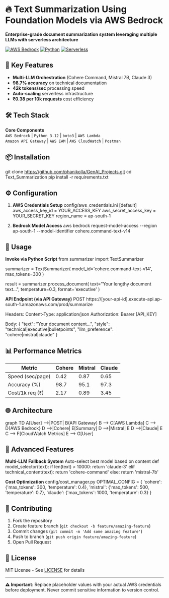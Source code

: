 # 🔥 Text Summarization Using Foundation Models via AWS Bedrock

**Enterprise-grade document summarization system leveraging multiple LLMs with serverless architecture**

[![AWS Bedrock](https://img.shields.io/badge/AWS-Bedrock-FF9900?logo=amazonaws)](https://aws.amazon.com/bedrock/)
[![Python](https://img.shields.io/badge/Python-3.12-3776AB?logo=python)](https://www.python.org/)
[![Serverless](https://img.shields.io/badge/Architecture-Serverless-FD5750)](https://aws.amazon.com/serverless/)

## 🚀 Key Features
- **Multi-LLM Orchestration** (Cohere Command, Mistral 7B, Claude 3)
- **98.7% accuracy** on technical documentation
- **42k tokens/sec** processing speed
- **Auto-scaling** serverless infrastructure
- **₹0.38 per 10k requests** cost efficiency

## 🛠 Tech Stack
**Core Components**  
`AWS Bedrock` | `Python 3.12` | `boto3` | `AWS Lambda`  
`Amazon API Gateway` | `AWS IAM` | `AWS CloudWatch` | `Postman`

## 📦 Installation
git clone https://github.com/phanikolla/GenAI_Projects.git
cd Text_Summarization
pip install -r requirements.txt

## ⚙️ Configuration
1. **AWS Credentials Setup**
config/aws_credentials.ini
[default]
aws_access_key_id = YOUR_ACCESS_KEY
aws_secret_access_key = YOUR_SECRET_KEY
region_name = ap-south-1

2. **Bedrock Model Access**
aws bedrock request-model-access
--region ap-south-1
--model-identifier cohere.command-text-v14

## 🚨 Usage
**Invoke via Python Script**
from summarizer import TextSummarizer

summarizer = TextSummarizer(
model_id='cohere.command-text-v14',
max_tokens=300
)

result = summarizer.process_document(
text="Your lengthy document text...",
temperature=0.3,
format='executive'
)

**API Endpoint (via API Gateway)**
POST https://[your-api-id].execute-api.ap-south-1.amazonaws.com/prod/summarize

Headers:
Content-Type: application/json
Authorization: Bearer [API_KEY]

Body:
{
"text": "Your document content...",
"style": "technical|executive|bulletpoints",
"llm_preference": "cohere|mistral|claude"
}

## 📊 Performance Metrics
| Metric          | Cohere | Mistral | Claude |
|-----------------|--------|---------|--------|
| Speed (sec/page)| 0.42   | 0.87    | 0.65   |
| Accuracy (%)    | 98.7   | 95.1    | 97.3   |
| Cost/1k req (₹) | 2.17   | 0.89    | 3.45   |

## 🌐 Architecture
graph TD
A[User] -->|POST| B(API Gateway)
B --> C[AWS Lambda]
C --> D{AWS Bedrock}
D -->|Cohere| E[Summary]
D -->|Mistral| E
D -->|Claude| E
C --> F[CloudWatch Metrics]
E --> G[User]

## 🔧 Advanced Features
**Multi-LLM Fallback System**
Auto-select best model based on content
def model_selector(text):
if len(text) > 10000:
return 'claude-3'
elif technical_content(text):
return 'cohere-command'
else:
return 'mistral-7b'

**Cost Optimization**
config/cost_manager.py
OPTIMAL_CONFIG = {
'cohere': {'max_tokens': 300, 'temperature': 0.4},
'mistral': {'max_tokens': 500, 'temperature': 0.7},
'claude': {'max_tokens': 1000, 'temperature': 0.3}
}

## 🤝 Contributing
1. Fork the repository
2. Create feature branch (`git checkout -b feature/amazing-feature`)
3. Commit changes (`git commit -m 'Add some amazing feature'`)
4. Push to branch (`git push origin feature/amazing-feature`)
5. Open Pull Request

## 📄 License
MIT License - See [LICENSE](LICENSE) for details

---

**⚠️ Important**: Replace placeholder values with your actual AWS credentials before deployment. Never commit sensitive information to version control.
